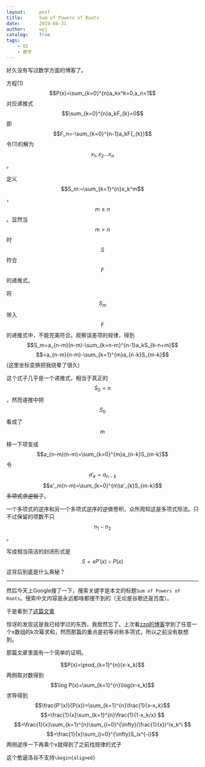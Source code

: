 ```yaml
---
layout:		post
title:		Sum of Powers of Roots
date:		2019-08-31
author:		wyj
catalog:	true
tags:
    - OI
    - 数学
---
```


好久没有写过数学方面的博客了。

方程(1)
$$P(x)=\sum_{k=0}^{n}a_kx^k=0,a_n=1$$
对应递推式
$$\sum_{k=0}^{n}a_kF_{k}=0$$
即
$$F_n=-\sum_{k=0}^{n-1}a_kF{_{k}}$$
令(1)的解为$$x_1,x_2\ldots x_n$$。

定义$$S_m:=\sum_{k=1}^{n}x_k^m$$，$$m\le n$$。显然当$$m\gt n$$时$$S$$符合$$F$$的递推式。

将$$S_m$$带入$$F$$的递推式中，不能完美符合。观察误差项的规律，得到
$$S_m=a_{n-m}(n-m)-\sum_{k=n-m}^{n-1}a_kS_{k-n+m}$$
$$=a_{n-m}(n-m)-\sum_{k=1}^{m}a_{n-k}S_{m-k}$$
(这里坐标变换把我绕晕了很久)

这个式子几乎是一个递推式，相当于真正的$$S_0=n$$，然而递推中把$$S_0$$看成了$$m$$

移一下项变成
$$a_{n-m}(n-m)=\sum_{k=0}^{m}a_{n-k}S_{m-k}$$
令$$a'_k=a_{n-k}$$
$$a'_m(n-m)=\sum_{k=0}^{m}a'_{k}S_{m-k}$$
~~多项式求逆板子~~。

一个多项式的逆序和另一个多项式逆序的逆做卷积，众所周知这是多项式除法。只不过保留的项数不只$$n_1-n_2$$。

写成相当简洁的封闭形式是
$$S=xP'(x)\div P(x)$$
这背后到底是什么奥秘？

---

然后今天上Google搜了一下，搜索关键字是本文的标题`Sum of Powers of Roots`。搜索中文内容是永远都啥都搜不到的（无论是谷歌还是百度）。

于是看到了[这篇文章](https://www.qc.edu.hk/math/Resource/AL/Sum%20of%20Powers%20of%20Roots.pdf)

惊讶的发现这是我已经学过的东西，我居然忘了。上次看[zzq的博客](https://www.cnblogs.com/zzqsblog/p/7265111.html)学到了任意一个x数组的k次幂求和，然而那篇的重点是初等对称多项式，所以之前没有联想到。

那篇文章里面有一个简单的证明。

$$P(x)=\prod_{k=1}^{n}(x-x_k)$$
两侧取对数得到
$$\log P(x)=\sum_{k=1}^{n}\log(x-x_k)$$
求导得到
$$\frac{P'(x)}{P(x)}=\sum_{k=1}^{n}\frac{1}{x-x_k}$$
$$=\frac{1}{x}\sum_{k=1}^{n}\frac{1}{1-x_k/x} $$
$$=\frac{1}{x}\sum_{k=1}^{n}\sum_{i=0}^{\infty}(\frac{1}{x})^ix_k^i $$
$$=\frac{1}{x}\sum_{i=0}^{\infty}S_ix^{-i}$$
两侧逆序一下再乘个x就得到了之前找规律的式子

这个憨逼洛谷不支持`\begin{aligned}`
